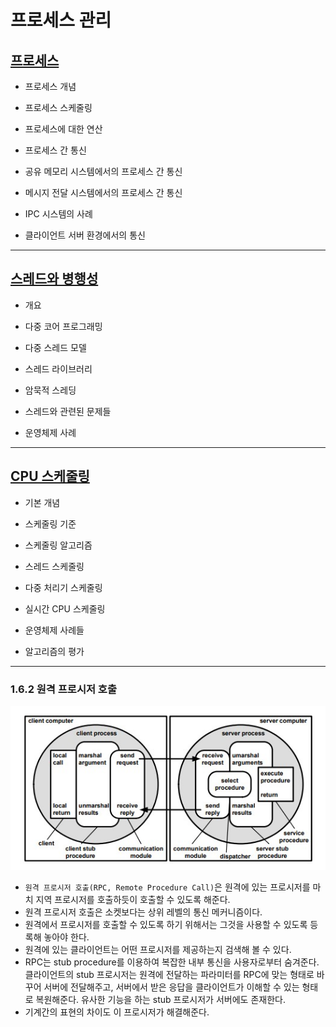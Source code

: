 # 프로세스 관리

## [프로세스](./03_process/README.md)

- 프로세스 개념

- 프로세스 스케줄링

- 프로세스에 대한 연산

- 프로세스 간 통신

- 공유 메모리 시스템에서의 프로세스 간 통신

- 메시지 전달 시스템에서의 프로세스 간 통신

- IPC 시스템의 사례

- 클라이언트 서버 환경에서의 통신

---

## [스레드와 병행성](./04_threadConcurrency/README.md)

- 개요

- 다중 코어 프로그래밍

- 다중 스레드 모델

- 스레드 라이브러리

- 암묵적 스레딩

- 스레드와 관련된 문제들

- 운영체제 사례

---

## [CPU 스케줄링](./05_CPUScheduling/README.md)

- 기본 개념

- 스케줄링 기준

- 스케줄링 알고리즘

- 스레드 스케줄링

- 다중 처리기 스케줄링

- 실시간 CPU 스케줄링

- 운영체제 사례들

- 알고리즘의 평가

----
### 1.6.2 원격 프로시저 호출
![원격 프로시저 호출](./%EC%9B%90%EA%B2%A9%20%ED%94%84%EB%A1%9C%EC%8B%9C%EC%A0%80%20%ED%98%B8%EC%B6%9C%EC%9D%98%20%EA%B5%AC%EC%84%B1.jpg)   
- `원격 프로시저 호출(RPC, Remote Procedure Call)`은 원격에 있는 프로시저를 마치 지역 프로시저를 호출하듯이 호출할 수 있도록 해준다.
- 원격 프로시저 호출은 소켓보다는 상위 레벨의 통신 메커니즘이다.
- 원격에서 프로시저를 호출할 수 있도록 하기 위해서는 그것을 사용할 수 있도록 등록해 놓아야 한다.
- 원격에 있는 클라이언트는 어떤 프로시저를 제공하는지 검색해 볼 수 있다.
- RPC는 stub procedure를 이용하여 복잡한 내부 통신을 사용자로부터 숨겨준다. 클라이언트의 stub 프로시저는 원격에 전달하는 파라미터를 RPC에 맞는 형태로 바꾸어 서버에 전달해주고, 서버에서 받은 응답을 클라이언트가 이해할 수 있는 형태로 복원해준다. 유사한 기능을 하는 stub 프로시저가 서버에도 존재한다.
- 기계간의 표현의 차이도 이 프로시저가 해결해준다.